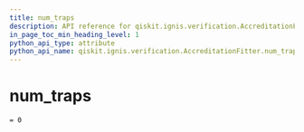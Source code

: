```yaml
---
title: num_traps
description: API reference for qiskit.ignis.verification.AccreditationFitter.num_traps
in_page_toc_min_heading_level: 1
python_api_type: attribute
python_api_name: qiskit.ignis.verification.AccreditationFitter.num_traps
---
```


# num\_traps

<span id="qiskit.ignis.verification.AccreditationFitter.num_traps" />

`= 0`

